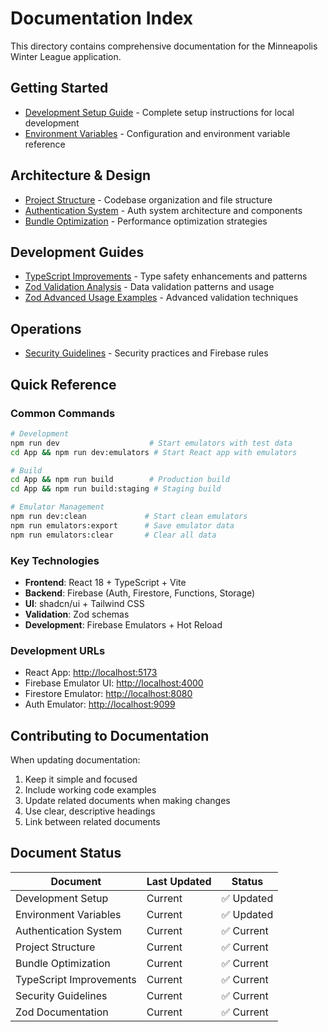 # Documentation Index

This directory contains comprehensive documentation for the Minneapolis Winter League application.

## Getting Started

- [Development Setup Guide](./DEVELOPMENT_SETUP.md) - Complete setup instructions for local development
- [Environment Variables](./ENVIRONMENT_VARIABLES.md) - Configuration and environment variable reference

## Architecture & Design

- [Project Structure](./PROJECT_STRUCTURE.md) - Codebase organization and file structure
- [Authentication System](./AUTHENTICATION_SYSTEM.md) - Auth system architecture and components
- [Bundle Optimization](./BUNDLE_OPTIMIZATION.md) - Performance optimization strategies

## Development Guides

- [TypeScript Improvements](./TYPESCRIPT_IMPROVEMENTS.md) - Type safety enhancements and patterns
- [Zod Validation Analysis](./ZOD_VALIDATION_ANALYSIS.md) - Data validation patterns and usage
- [Zod Advanced Usage Examples](./ZOD_ADVANCED_USAGE_EXAMPLES.md) - Advanced validation techniques

## Operations

- [Security Guidelines](./SECURITY.md) - Security practices and Firebase rules

## Quick Reference

### Common Commands

```bash
# Development
npm run dev                    # Start emulators with test data
cd App && npm run dev:emulators # Start React app with emulators

# Build
cd App && npm run build        # Production build
cd App && npm run build:staging # Staging build

# Emulator Management
npm run dev:clean             # Start clean emulators
npm run emulators:export      # Save emulator data
npm run emulators:clear       # Clear all data
```

### Key Technologies

- **Frontend**: React 18 + TypeScript + Vite
- **Backend**: Firebase (Auth, Firestore, Functions, Storage)
- **UI**: shadcn/ui + Tailwind CSS
- **Validation**: Zod schemas
- **Development**: Firebase Emulators + Hot Reload

### Development URLs

- React App: <http://localhost:5173>
- Firebase Emulator UI: <http://localhost:4000>
- Firestore Emulator: <http://localhost:8080>
- Auth Emulator: <http://localhost:9099>

## Contributing to Documentation

When updating documentation:

1. Keep it simple and focused
2. Include working code examples
3. Update related documents when making changes
4. Use clear, descriptive headings
5. Link between related documents

## Document Status

| Document                | Last Updated | Status     |
| ----------------------- | ------------ | ---------- |
| Development Setup       | Current      | ✅ Updated |
| Environment Variables   | Current      | ✅ Updated |
| Authentication System   | Current      | ✅ Current |
| Project Structure       | Current      | ✅ Current |
| Bundle Optimization     | Current      | ✅ Current |
| TypeScript Improvements | Current      | ✅ Current |
| Security Guidelines     | Current      | ✅ Current |
| Zod Documentation       | Current      | ✅ Current |
